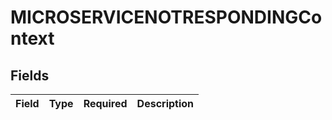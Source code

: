 # MICROSERVICENOTRESPONDINGContext


## Fields

| Field       | Type        | Required    | Description |
| ----------- | ----------- | ----------- | ----------- |